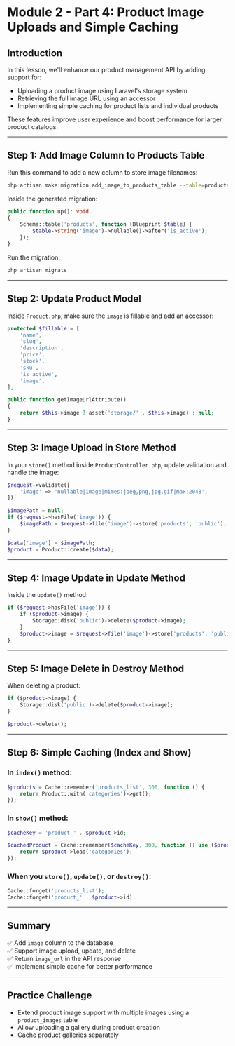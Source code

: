
# Module 2 - Part 4: Product Image Uploads and Simple Caching

## Introduction

In this lesson, we'll enhance our product management API by adding support for:

- Uploading a product image using Laravel's storage system
- Retrieving the full image URL using an accessor
- Implementing simple caching for product lists and individual products

These features improve user experience and boost performance for larger product catalogs.

---

## Step 1: Add Image Column to Products Table

Run this command to add a new column to store image filenames:

```bash
php artisan make:migration add_image_to_products_table --table=products
```

Inside the generated migration:

```php
public function up(): void
{
    Schema::table('products', function (Blueprint $table) {
        $table->string('image')->nullable()->after('is_active');
    });
}
```

Run the migration:

```bash
php artisan migrate
```

---

## Step 2: Update Product Model

Inside `Product.php`, make sure the `image` is fillable and add an accessor:

```php
protected $fillable = [
    'name',
    'slug',
    'description',
    'price',
    'stock',
    'sku',
    'is_active',
    'image',
];

public function getImageUrlAttribute()
{
    return $this->image ? asset('storage/' . $this->image) : null;
}
```

---

## Step 3: Image Upload in Store Method

In your `store()` method inside `ProductController.php`, update validation and handle the image:

```php
$request->validate([
    'image' => 'nullable|image|mimes:jpeg,png,jpg,gif|max:2048',
]);

$imagePath = null;
if ($request->hasFile('image')) {
    $imagePath = $request->file('image')->store('products', 'public');
}

$data['image'] = $imagePath;
$product = Product::create($data);
```


---

## Step 4: Image Update in Update Method

Inside the `update()` method:

```php
if ($request->hasFile('image')) {
    if ($product->image) {
        Storage::disk('public')->delete($product->image);
    }
    $product->image = $request->file('image')->store('products', 'public');
}
```

---

## Step 5: Image Delete in Destroy Method

When deleting a product:

```php
if ($product->image) {
    Storage::disk('public')->delete($product->image);
}

$product->delete();
```

---

## Step 6: Simple Caching (Index and Show)

### In `index()` method:

```php
$products = Cache::remember('products_list', 300, function () {
    return Product::with('categories')->get();
});
```

### In `show()` method:

```php
$cacheKey = 'product_' . $product->id;

$cachedProduct = Cache::remember($cacheKey, 300, function () use ($product) {
    return $product->load('categories');
});
```

### When you `store()`, `update()`, or `destroy()`:

```php
Cache::forget('products_list');
Cache::forget('product_' . $product->id);
```

---

## Summary

✅ Add `image` column to the database  
✅ Support image upload, update, and delete  
✅ Return `image_url` in the API response  
✅ Implement simple cache for better performance  

---

## Practice Challenge

- Extend product image support with multiple images using a `product_images` table  
- Allow uploading a gallery during product creation  
- Cache product galleries separately

